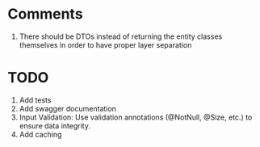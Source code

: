 # Comments

1. There should be DTOs instead of returning the entity classes themselves in order to have proper layer separation

# TODO

1. Add tests
2. Add swagger documentation
5. Input Validation: Use validation annotations (@NotNull, @Size, etc.) to ensure data integrity.
6. Add caching